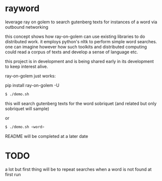 # rayword
leverage ray on golem to search gutenberg texts for instances of a word via outbound networking

this concept shows how ray-on-golem can use existing libraries to do distributed work. it employs python's nltk to perform simple word searches. one can imagine however how such toolkits and distributed computing could read a corpus of texts and develop a sense of language etc.

this project is in development and is being shared early in its development to keep interest alive.

ray-on-golem just works:

pip install ray-on-golem -U
```bash
$ ./demo.sh
```
this will search gutenberg texts for the word sobriquet (and related but only sobriquet will sample)

or
```bash
$ ./demo.sh <word>
```

README will be completed at a later date

# TODO
a lot but first thing will be to repeat searches when a word is not found
at first run
